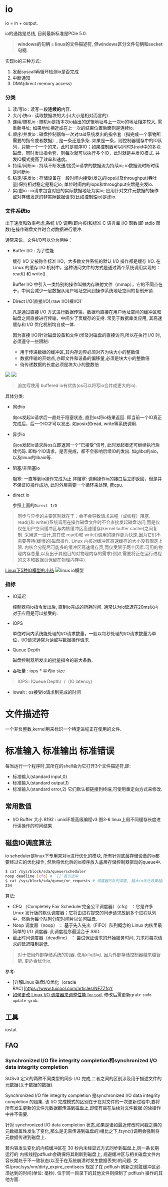 # io
io = in + output.

io的通路是总线, 目前最新标准是PCIe 5.0.

> **windows的句柄 = linux的文件描述符, 但windows区分文件句柄和socket句柄**.


实现io的三种方式:
1. 发起syscall再循环检测io是否完成
1. 中断通知
1. DMA(direct memory access)

### 分类
1. 读/写io : 读写一段**连续的**内容.
1. 大/小快io : 读取数据块的大小(大小是相对而言的)
1. 连续/随机io : 随机io是指本次io给出的逻辑地址与上一次io的地址相差较大, 需重新寻址; 如果地址相近或在上一次的结束位置后面则是连续io.
1. 顺序/并发io : 磁盘控制器每一次对raid系统发出的指令套（指完成一个事物所需要的指令或者数据）, 是一条还是多条. 如果是一条，则控制器缓存中的IO队列，只能一个一个的来，此时是顺序IO；如果控制器可以同时对raid中的多块磁盘，同时发出指令套，则每次就可以执行多个IO，此时就是并发IO模式. 并发IO模式提高了效率和速度。
1. 持续/间断io : 持续不断发送/接受io请求的数据流为持续io; io数据流时断时续是间断io
1. 稳定/突发io : 存储设备在一段时间内接受/发送的iops以及throughput(吞吐量)保持相对稳定是稳定io; 单位时间内的iops和throughput突增是突发io.
1. 实/虚io : io请求包含对应的实际数据地址为实io; 应用针对文件元数据的操作或对存储发送的非实际数据请求(比如控制性io)是虚io.

### 文件系统io
出于速度和效率考虑,系统 I/O 调用(即内核)和标准 C 语言库 I/O 函数(即 stdio 函数)在操作磁盘文件时会对数据进行缓冲.

通常来说，文件I/O可以分为两种：
- Buffer I/O : 为了性能

  缓存 I/O 又被称作标准 I/O，大多数文件系统的默认 I/O 操作都是缓存 I/O.  在 Linux 的缓存 I/O 机制中，这种访问文件的方式是通过两个系统调用实现的：read() 和 write().

  Buffer I/O 中引入一类特别的操作叫做内存映射文件（mmap），它的不同点在于，中间会减少一层数据从用户地址空间到操作系统地址空间的复制开销.
- Direct I/O(直接I/O)`/`raw I/O(裸I/O)`

  凡是通过直接 I/O 方式进行数据传输，数据均直接在用户地址空间的缓冲区和磁盘之间直接进行传输，中间少了页缓存的支持. 常见于数据库类应用, 其高速缓存和 I/O 优化机制均自成一体.

  因为直接 I/O(针对磁盘设备和文件)涉及对磁盘的直接访问,所以在执行 I/O 时,必须遵守一些限制:
  - 用于传递数据的缓冲区,其内存边界必须对齐为块大小的整数倍
  - 数据传输的开始点,亦即文件和设备的偏移量,必须是块大小的整数倍
  - 待传递数据的长度必须是块大小的整数倍

![](/misc/img/io/20190320001938378.png)
![](/misc/img/io/io_buffer.jpg)

> 追加写使用 buffered io有优势(os可以将写io合并成更大的io).

具体分类:
- 同步io

  向os发起io请求后一直处于阻塞状态, 直到os将io结果返回. 即当前一个IO真正完成后，后一个IO才可以发出. 如posix的read, write等系统调用.
- 异步io

  向os发起io请求后os立即返回一个"已接受"信号, 此时发起者还可继续执行后续代码. 即每个IO请求，是否完成，都不会影响后续IO的发出. 如glibc的aio，以及linux的libaio等.
- 阻塞/非阻塞io

  阻塞: 一直等到io操作完成为止
  非阻塞: 调用操作io的接口后立即返回，但是并不保证IO操作成功, 此时外层需要一个循环来处理, 费cpu.
- direct io

  参照上面的`Direct I/O`

> 同步与异步的主要区别就在于：会不会导致请求进程（或线程）阻塞.
> read()和 write()系统调用在操作磁盘文件时不会直接发起磁盘访问,而是仅仅在用户空间缓冲区与内核缓冲区高速缓存(kernel buffer cache)之间复制. 采用这一设计,意在使 read()和 write()调用的操作更为快速,因为它们不需要等待(缓慢的)磁盘操作.
> Linux 内核对缓冲区高速缓存的大小没有固定上限. 内核会分配尽可能多的缓冲区高速缓存页,而仅受限于两个因素:可用的物理内存总量,以及出于其他目的对物理内存的需求(例如,需要将正在运行进程的文本和数据页保留在物理内存中).

[Linux下5种IO模型的小结](https://www.cnblogs.com/ittinybird/p/4666044.html)
![linux io模型](/misc/img/io/212352514599938.png)


### 指标
- IO延迟

  控制器将io指令发出后, 直到io完成的所耗时间. 通常认为io延迟在20ms以内对于应用是可以接受的.
- IOPS

  单位时间内系统能处理的I/O请求数量，一般以每秒处理的I/O请求数量为单位，I/O请求通常为读或写数据操作请求.
- Queue Depth

  磁盘控制器所发出的批量指令的最大条数.
- 吞吐量 : iops * 平均io size

> IOPS=(Queue Depth）/（IO latency)

- iowait : os接受io请求到完成的时间

# 文件描述符
一个非负整数,kernel用来标识一个特定进程正在使用的文件.

# 标准输入 标准输出 标准错误
每当运行一个程序时,其所在的shell会为它打开3个文件描述符,即:
- 标准输入(standard input,0)
- 标准输入(standard output,1)
- 标准输入(standard error,2)
它们默认都链接到终端,可使用重定向方式来修改.

## 常用数值
- I/O Buffer 大小 8192 : unix环境高级编程v3 图3-6 linux上用不同缓存长度进行读操作的时间结果

## 磁盘IO调度算法
io scheduler是linux下专用来对io进行优化的模块, 所有针对底层存储设备的io都要经过它的优化操作, 然后将优化后的io顺序放入底层存储控制器驱动的queue中.

```bash
$ cat /sys/block/sda/queue/scheduler
noop deadline [cfq] # `[]`表示选中
$ cat /sys/block/sda/queue/nr_requests # 调度器的队列深度, 越大io优化效果越好, 但每个io延迟会随之升高
254
```

算法:
- CFQ （Completely Fair Scheduler完全公平调度器）（cfq） ：它是许多 Linux 发行版的默认调度器；它将由进程提交的同步请求放到多个进程队列中，然后为每个队列分配时间片以访问磁盘.
- Noop 调度器（noop） ： 基于先入先出（FIFO）队列概念的 Linux 内核里最简单的 I/O 调度器. 此调度程序最适合于 SSD.
- 截止时间调度器（deadline） ： 尝试保证请求的开始服务时间, 力求将每次请求的延迟降到最低.

> 对于使用外部存储系统的机器, 使用cfq即可, 因为外部存储控制器越来越智能, 更适合优化io.

参考:
- [详解Linux 磁盘I/O优化（oracle RAC）]https://www.tuicool.com/articles/NFZZfqY
- [如何更改 Linux I/O 调度器来调整性能 for ssd](https://linux.cn/article-8179-1.html), 修改后需更新grub: `sudo update-grub`.

## 工具
iostat

## FAQ
### Synchronized I/O file integrity completion和synchronized I/O data integrity completion
SUSv3 定义的两种不同类型的同步 I/O 完成,二者之间的区别涉及用于描述文件的元数据(关于数据的数据).

Synchronized I/O file integrity completion 是synchronized I/O data integrity completion 的超集. 该 I/O 完成模式的区别在于在对文件的一次更新过程中,要将所有发生更新的文件元数据都传递到磁盘上,即使有些在后续对文件数据
的读操作中并不需要.

针对 synchronized I/O data completion 状态,如果是诸如最近修改时间戳之类的元数据属性发生了变化,那么是无需传递到磁盘的)相比之下,fsync()调用会强制将元数据传递到磁盘上.

若内容发生变化的内核缓冲区在 30 秒内未经显式方式同步到磁盘上,则一条长期运行的
内核线程pdflush会确保将其刷新到磁盘上, 规避缓冲区与相关磁盘文件内容长期处于不一致状态(以至于在系统崩溃时发生数据丢失)的问题. 文件/proc/sys/vm/dirty_expire_centisecs 规定了在 pdflush 刷新之前脏缓冲区必须达到的时间(单位: 毫秒). 位于同一目录下的其他文件则控制了 pdflush 操作的其他方面.